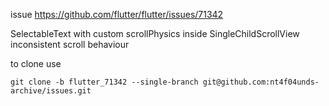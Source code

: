 issue https://github.com/flutter/flutter/issues/71342

SelectableText with custom scrollPhysics inside SingleChildScrollView inconsistent scroll behaviour

to clone use

```
git clone -b flutter_71342 --single-branch git@github.com:nt4f04unds-archive/issues.git
```